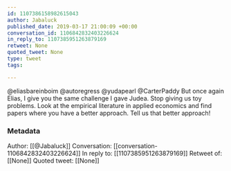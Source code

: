 ```yaml
---
id: 1107386158982615043
author: Jabaluck
published_date: 2019-03-17 21:00:09 +00:00
conversation_id: 1106842832403226624
in_reply_to: 1107385951263879169
retweet: None
quoted_tweet: None
type: tweet
tags:

---
```


@eliasbareinboim @autoregress @yudapearl @CarterPaddy But once again Elias, I give you the same challenge I gave Judea. Stop giving us toy problems. Look at the empirical literature in applied economics and find papers where you have a better approach. Tell us that better approach!

### Metadata

Author: [[@Jabaluck]]
Conversation: [[conversation-1106842832403226624]]
In reply to: [[1107385951263879169]]
Retweet of: [[None]]
Quoted tweet: [[None]]
